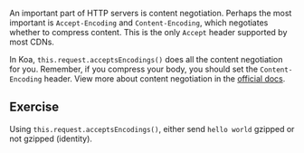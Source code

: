 
An important part of HTTP servers is content negotiation.
Perhaps the most important is `Accept-Encoding` and `Content-Encoding`,
which negotiates whether to compress content.
This is the only `Accept` header supported by most CDNs.

In Koa, `this.request.acceptsEncodings()` does all the content negotiation for you.
Remember, if you compress your body, you should set the `Content-Encoding` header.
View more about content negotiation in the [official docs](http://koajs.com/#content-negotiation).

## Exercise

Using `this.request.acceptsEncodings()`,
either send `hello world` gzipped or not gzipped (identity).

